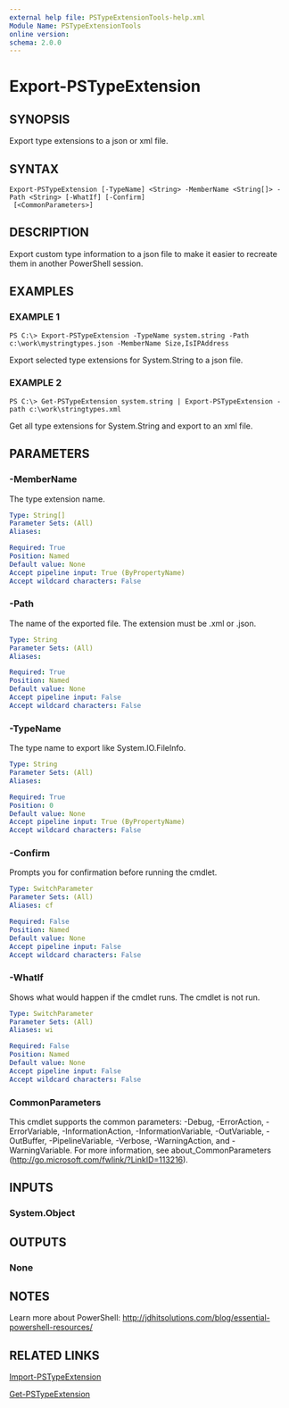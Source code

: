 ```yaml
---
external help file: PSTypeExtensionTools-help.xml
Module Name: PSTypeExtensionTools
online version: 
schema: 2.0.0
---
```


# Export-PSTypeExtension

## SYNOPSIS
Export type extensions to a json or xml file.

## SYNTAX

```
Export-PSTypeExtension [-TypeName] <String> -MemberName <String[]> -Path <String> [-WhatIf] [-Confirm]
 [<CommonParameters>]
```

## DESCRIPTION
Export custom type information to a json file to make it easier to recreate them in another PowerShell session.

## EXAMPLES

### EXAMPLE 1
```
PS C:\> Export-PSTypeExtension -TypeName system.string -Path c:\work\mystringtypes.json -MemberName Size,IsIPAddress
```

Export selected type extensions for System.String to a json file.

### EXAMPLE 2
```
PS C:\> Get-PSTypeExtension system.string | Export-PSTypeExtension -path c:\work\stringtypes.xml
```

Get all type extensions for System.String and export to an xml file.

## PARAMETERS

### -MemberName
The type extension name.

```yaml
Type: String[]
Parameter Sets: (All)
Aliases: 

Required: True
Position: Named
Default value: None
Accept pipeline input: True (ByPropertyName)
Accept wildcard characters: False
```

### -Path
The name of the exported file. The extension must be .xml or .json.

```yaml
Type: String
Parameter Sets: (All)
Aliases: 

Required: True
Position: Named
Default value: None
Accept pipeline input: False
Accept wildcard characters: False
```

### -TypeName
The type name to export like System.IO.FileInfo.

```yaml
Type: String
Parameter Sets: (All)
Aliases: 

Required: True
Position: 0
Default value: None
Accept pipeline input: True (ByPropertyName)
Accept wildcard characters: False
```

### -Confirm
Prompts you for confirmation before running the cmdlet.

```yaml
Type: SwitchParameter
Parameter Sets: (All)
Aliases: cf

Required: False
Position: Named
Default value: None
Accept pipeline input: False
Accept wildcard characters: False
```

### -WhatIf
Shows what would happen if the cmdlet runs. The cmdlet is not run.

```yaml
Type: SwitchParameter
Parameter Sets: (All)
Aliases: wi

Required: False
Position: Named
Default value: None
Accept pipeline input: False
Accept wildcard characters: False
```

### CommonParameters
This cmdlet supports the common parameters: -Debug, -ErrorAction, -ErrorVariable, -InformationAction, -InformationVariable, -OutVariable, -OutBuffer, -PipelineVariable, -Verbose, -WarningAction, and -WarningVariable. For more information, see about_CommonParameters (http://go.microsoft.com/fwlink/?LinkID=113216).

## INPUTS

### System.Object

## OUTPUTS

### None

## NOTES
Learn more about PowerShell: http://jdhitsolutions.com/blog/essential-powershell-resources/

## RELATED LINKS

[Import-PSTypeExtension]()

[Get-PSTypeExtension]()
